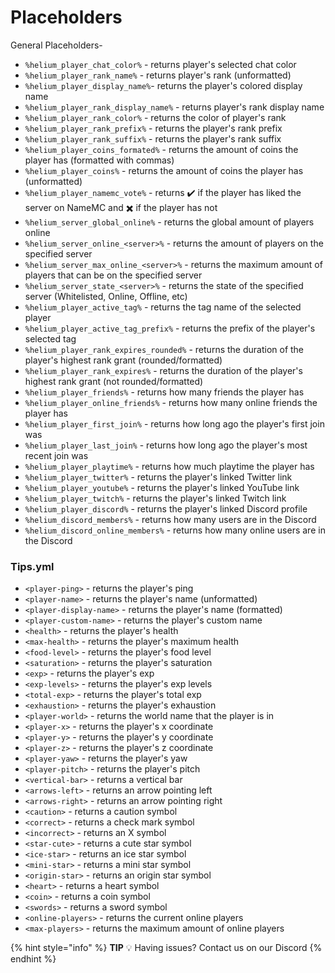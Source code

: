 # Placeholders

General Placeholders-

* `%helium_player_chat_color%` - returns player's selected chat color
* `%helium_player_rank_name%` - returns player's rank (unformatted)
* `%helium_player_display_name%`- returns the player's colored display name
* `%helium_player_rank_display_name%` - returns player's rank display name
* `%helium_player_rank_color%` - returns the color of player's rank
* `%helium_player_rank_prefix%` - returns the player's rank prefix
* `%helium_player_rank_suffix%` - returns the player's rank suffix
* `%helium_player_coins_formated%` - returns the amount of coins the player has (formatted with commas)
* `%helium_player_coins%` - returns the amount of coins the player has (unformatted)
* `%helium_player_namemc_vote%` - returns ✔️ if the player has liked the server on NameMC and ✖️ if the player has not
* `%helium_server_global_online%` - returns the global amount of players online
* `%helium_server_online_<server>%` - returns the amount of players on the specified server
* `%helium_server_max_online_<server>%` - returns the maximum amount of players that can be on the specified server
* `%helium_server_state_<server>%` - returns the state of the specified server (Whitelisted, Online, Offline, etc)
* `%helium_player_active_tag%` - returns the tag name of the selected player
* `%helium_player_active_tag_prefix%` - returns the prefix of the player's selected tag
* `%helium_player_rank_expires_rounded%` - returns the duration of the player's highest rank grant (rounded/formatted)
* `%helium_player_rank_expires%` - returns the duration of the player's highest rank grant (not rounded/formatted)
* `%helium_player_friends%` - returns how many friends the player has
* `%helium_player_online_friends%` - returns how many online friends the player has
* `%helium_player_first_join%` - returns how long ago the player's first join was
* `%helium_player_last_join%` - returns how long ago the player's most recent join was
* `%helium_player_playtime%` - returns how much playtime the player has
* `%helium_player_twitter%` - returns the player's linked Twitter link
* `%helium_player_youtube%` - returns the player's linked YouTube link
* `%helium_player_twitch%` - returns the player's linked Twitch link
* `%helium_player_discord%` - returns the player's linked Discord profile
* `%helium_discord_members%` - returns how many users are in the Discord
* `%helium_discord_online_members%` - returns how many online users are in the Discord

### Tips.yml

* `<player-ping>` - returns the player's ping
* `<player-name>` - returns the player's name (unformatted)
* `<player-display-name>` - returns the player's name (formatted)
* `<player-custom-name>` - returns the player's custom name
* `<health>` - returns the player's health
* `<max-health>` - returns the player's maximum health
* `<food-level>` - returns the player's food level
* `<saturation>` - returns the player's saturation
* `<exp>` - returns the player's exp
* `<exp-levels>` - returns the player's exp levels
* `<total-exp>` - returns the player's total exp
* `<exhaustion>` - returns the player's exhaustion
* `<player-world>` - returns the world name that the player is in
* `<player-x>` - returns the player's x coordinate
* `<player-y>` - returns the player's y coordinate
* `<player-z>` - returns the player's z coordinate
* `<player-yaw>` - returns the player's yaw
* `<player-pitch>` - returns the player's pitch
* `<vertical-bar>` - returns a vertical bar
* `<arrows-left>` - returns an arrow pointing left
* `<arrows-right>` - returns an arrow pointing right
* `<caution>` - returns a caution symbol
* `<correct>` - returns a check mark symbol
* `<incorrect>` - returns an X symbol
* `<star-cute>` - returns a cute star symbol
* `<ice-star>` - returns an ice star symbol
* `<mini-star>` - returns a mini star symbol
* `<origin-star>` - returns an origin star symbol
* `<heart>` - returns a heart symbol
* `<coin>` - returns a coin symbol
* `<swords>` - returns a sword symbol
* `<online-players>` - returns the current online players
* `<max-players>` - returns the maximum amount of online players

{% hint style="info" %}
**TIP** :bulb: Having issues? Contact us on our Discord
{% endhint %}

